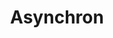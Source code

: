 ---
layout: archive_film
permalink: en/archive/2021/long-short/asynchron

title: Asynchron
director: Robin Schüllenbach,<br/> Jens Kipper
country: Germany
description: One job, one decision, two points of view.
category: long-short
image_folder: images/films/archive/2021/long-short/asynchron
is_winner: false
submission_year: 2021
lang: en
---